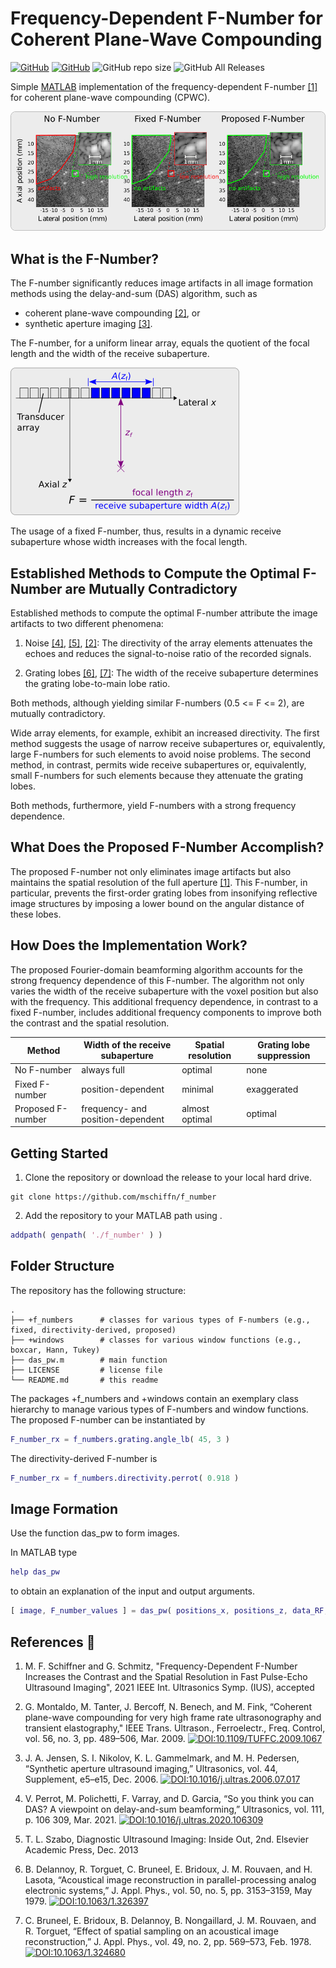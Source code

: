 # Frequency-Dependent F-Number for Coherent Plane-Wave Compounding

[![GitHub](license-image)](license-url)
[![GitHub](downloads-image)](downloads-url)
![GitHub repo size](https://img.shields.io/github/repo-size/mschiffn/f_number)
![GitHub All Releases](https://img.shields.io/github/downloads/mschiffn/f_number/total)

[license-image]: https://img.shields.io/github/license/mschiffn/f_number
[license-url]: https://github.com/mschiffn/f_number/COPYING
[downloads-image]: https://img.shields.io/github/downloads/mschiffn/f_number/total
[downloads-url]: https://npmjs.org/package/ieee754

Simple [MATLAB](mathworks-url) implementation of
the frequency-dependent F-number [[1]](#proc:SchiffnerIUS2021) for
coherent plane-wave compounding (CPWC).

![CIRS040](./figures/f_number_effect.png)

[mathworks-url]: https://mathworks.com/products/matlab.html

## What is the F-Number?

The F-number significantly reduces
image artifacts in
all image formation methods using
the delay-and-sum (DAS) algorithm, such as

- coherent plane-wave compounding [[2]](#article:MontaldoITUFFC2009), or
- synthetic aperture imaging [[3]](#article:JensenUlt2006).

The F-number, for a uniform linear array, equals
the quotient of
the focal length and
the width of
the receive subaperture.

![F-number](./figures/f_number_definition.png)

The usage of
a fixed F-number, thus, results in
a dynamic receive subaperture whose
width increases with
the focal length.

## Established Methods to Compute the Optimal F-Number are Mutually Contradictory

Established methods to compute
the optimal F-number attribute
the image artifacts to
two different phenomena:

1. Noise [[4]](#article:PerrotUlt2021), [[5]](#book:Szabo2013), [[2]](#article:MontaldoITUFFC2009):
The directivity of
the array elements attenuates
the echoes and reduces
the signal-to-noise ratio of
the recorded signals.

2. Grating lobes [[6]](#article:DelannoyJAP1979), [[7]](#article:BruneelJAP1978):
The width of
the receive subaperture determines
the grating lobe-to-main lobe ratio.

Both methods, although yielding
similar F-numbers (0.5 <= F <= 2), are
mutually contradictory.

Wide array elements, for example, exhibit
an increased directivity.
The first method suggests
the usage of
narrow receive subapertures or, equivalently,
large F-numbers for
such elements to avoid
noise problems.
The second method, in contrast, permits
wide receive subapertures or, equivalently,
small F-numbers for
such elements because they attenuate
the grating lobes.

Both methods, furthermore, yield
F-numbers with
a strong frequency dependence.

## What Does the Proposed F-Number Accomplish?

The proposed F-number not only eliminates
image artifacts but also maintains
the spatial resolution of
the full aperture [[1]](#proc:SchiffnerIUS2021).
This F-number, in particular, prevents
the first-order grating lobes from insonifying
reflective image structures by imposing
a lower bound on
the angular distance of
these lobes.

## How Does the Implementation Work?

The proposed Fourier-domain beamforming algorithm accounts for
the strong frequency dependence of
this F-number.
The algorithm not only varies
the width of
the receive subaperture with
the voxel position but also with
the frequency.
This additional frequency dependence, in contrast to
a fixed F-number, includes
additional frequency components to improve both
the contrast and
the spatial resolution.

| Method            | Width of the receive subaperture  | Spatial resolution | Grating lobe suppression |
| ----------------- | --------------------------------- | ------------------ | ------------------------ |
| No F-number       | always full                       | optimal            | none                     |
| Fixed F-number    | position-dependent                | minimal            | exaggerated              |
| Proposed F-number | frequency- and position-dependent | almost optimal     | optimal                  |

## Getting Started

1. Clone the repository or download the release to your local hard drive.

```
git clone https://github.com/mschiffn/f_number
```

2. Add the repository to your MATLAB path using .

```matlab
addpath( genpath( './f_number' ) )
```

## Folder Structure

The repository has the following structure:

    .
    ├── +f_numbers      # classes for various types of F-numbers (e.g., fixed, directivity-derived, proposed)
    ├── +windows        # classes for various window functions (e.g., boxcar, Hann, Tukey)
    ├── das_pw.m        # main function
    ├── LICENSE         # license file
    └── README.md       # this readme

The packages +f_numbers and +windows contain an exemplary class hierarchy to manage various types of F-numbers and window functions.
The proposed F-number can be instantiated by

```matlab
F_number_rx = f_numbers.grating.angle_lb( 45, 3 )
```

The directivity-derived F-number is
```matlab
F_number_rx = f_numbers.directivity.perrot( 0.918 )
```

## Image Formation

Use the function das_pw to form images.

In MATLAB type
```matlab
help das_pw
```

to obtain an explanation of the input and output arguments.


```matlab
[ image, F_number_values ] = das_pw( positions_x, positions_z, data_RF, f_s, e_theta, element_width, element_pitch, ( 1 - N_elements ) / 2, [ f_lb, f_ub ], c_ref, N_samples_shift, window, F_number);
```

## References :notebook:

1. <a name="proc:SchiffnerIUS2021"></a>
M. F. Schiffner and G. Schmitz, "Frequency-Dependent F-Number Increases the Contrast and the Spatial Resolution in Fast Pulse-Echo Ultrasound Imaging", 2021 IEEE Int. Ultrasonics Symp. (IUS), accepted

2. <a name="article:MontaldoITUFFC2009"></a>
G. Montaldo, M. Tanter, J. Bercoff, N. Benech, and M. Fink,
“Coherent plane-wave compounding for very high frame rate ultrasonography and transient elastography,"
IEEE Trans. Ultrason., Ferroelectr., Freq. Control, vol. 56, no. 3, pp. 489–506, Mar. 2009.
[![DOI:10.1109/TUFFC.2009.1067](https://img.shields.io/badge/DOI-10.1109%2FTUFFC.2009.1067-blue)](http://dx.doi.org/10.1109/TUFFC.2009.1067)

3. <a name="article:JensenUlt2006"></a>
J. A. Jensen, S. I. Nikolov, K. L. Gammelmark, and M. H. Pedersen,
“Synthetic aperture ultrasound imaging,” Ultrasonics, vol. 44, Supplement, e5–e15, Dec. 2006.
[![DOI:10.1016/j.ultras.2006.07.017](https://img.shields.io/badge/DOI-10.1016%2Fj.ultras.2006.07.017-blue)](http://dx.doi.org/10.1016/j.ultras.2006.07.017)

4. <a name="article:PerrotUlt2021"></a>
V. Perrot, M. Polichetti, F. Varray, and D. Garcia,
“So you think you can DAS? A viewpoint on delay-and-sum beamforming,”
Ultrasonics, vol. 111, p. 106 309, Mar. 2021.
[![DOI:10.1016/j.ultras.2020.106309](https://img.shields.io/badge/DOI-10.1016%2Fj.ultras.2020.106309-blue)](http://dx.doi.org/10.1016/j.ultras.2020.106309)

5. <a name="book:Szabo2013"></a>
T. L. Szabo, Diagnostic Ultrasound Imaging: Inside Out, 2nd. Elsevier Academic Press, Dec. 2013

6. <a name="article:DelannoyJAP1979"></a>
B. Delannoy, R. Torguet, C. Bruneel, E. Bridoux, J. M. Rouvaen, and H. Lasota,
“Acoustical image reconstruction in parallel-processing analog electronic systems,”
J. Appl. Phys., vol. 50, no. 5, pp. 3153–3159, May 1979.
[![DOI:10.1063/1.326397](https://img.shields.io/badge/DOI-10.1063%2F1.326397-blue)](http://dx.doi.org/10.1063/1.326397)

7. <a name="article:BruneelJAP1978"></a>
C. Bruneel, E. Bridoux, B. Delannoy, B. Nongaillard, J. M. Rouvaen, and R. Torguet,
“Effect of spatial sampling on an acoustical image reconstruction,”
J. Appl. Phys., vol. 49, no. 2, pp. 569–573, Feb. 1978.
[![DOI:10.1063/1.324680](https://img.shields.io/badge/DOI-10.1063%2F1.324680-blue)](http://dx.doi.org/10.1063/1.324680)
